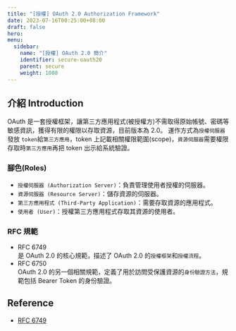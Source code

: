 ```yaml
---
title: "[授權] OAuth 2.0 Authorization Framework"
date: 2023-07-16T00:25:00+08:00
draft: false
hero:
menu:
  sidebar:
    name: "[授權] OAuth 2.0 簡介"
    identifier: secure-oauth20
    parent: secure
    weight: 1000
---
```


## 介紹 Introduction

OAuth 是一套授權框架，讓第三方應用程式(被授權方)不需取得原始帳號、密碼等敏感資訊，獲得有限的權限以存取資源，目前版本為 2.0。
運作方式為`授權伺服器`發放 `token`給`第三方應用`，token 上記載相關權限範圍(scope)，`資源伺服器`需要權限存取時`第三方應用`再把 token 出示給系統驗證。

### 腳色(Roles)

- `授權伺服器 (Authorization Server)`：負責管理使用者授權的伺服器。
- `資源伺服器 (Resource Server)`：儲存資源的伺服器。
- `第三方應用程式 (Third-Party Application)`：需要存取資源的應用程式。
- `使用者 (User)`：授權第三方應用程式存取其資源的使用者。

### RFC 規範

- RFC 6749  
  是 OAuth 2.0 的核心規範，描述了 OAuth 2.0 的`授權框架`和`授權流程`。
- RFC 6750  
  OAuth 2.0 的另一個相關規範，定義了用於訪問受保護資源的`身份驗證方法`，規範包括 Bearer Token 的身份驗證。

<!-- ### 協定流程 -->

<!-- todo: flow -->

## Reference

- [RFC 6749](http://www.rfcreader.com/#rfc6749)
